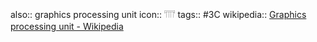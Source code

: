 also:: graphics processing unit
icon:: 𓇲
tags:: #3C
wikipedia:: [Graphics processing unit - Wikipedia](https://en.wikipedia.org/wiki/Graphics_processing_unit)
